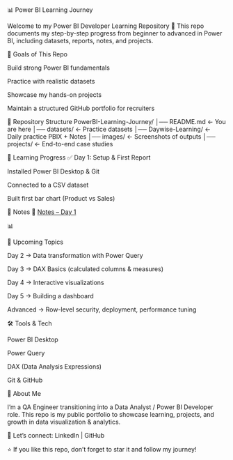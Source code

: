 📊 Power BI Learning Journey

Welcome to my Power BI Developer Learning Repository 🚀
This repo documents my step-by-step progress from beginner to advanced in Power BI, including datasets, reports, notes, and projects.

🎯 Goals of This Repo

Build strong Power BI fundamentals

Practice with realistic datasets

Showcase my hands-on projects

Maintain a structured GitHub portfolio for recruiters

📂 Repository Structure
PowerBI-Learning-Journey/
│── README.md                <- You are here
│── datasets/                <- Practice datasets
│── Daywise-Learning/        <- Daily practice PBIX + Notes
│── images/                  <- Screenshots of outputs
│── projects/                <- End-to-end case studies

📅 Learning Progress
✅ Day 1: Setup & First Report

Installed Power BI Desktop & Git

Connected to a CSV dataset

Built first bar chart (Product vs Sales)

📄 Notes
 📄 [Notes – Day 1](Daywise-Learning/Day1_Basics.md)

📊

🚀 Upcoming Topics

Day 2 → Data transformation with Power Query

Day 3 → DAX Basics (calculated columns & measures)

Day 4 → Interactive visualizations

Day 5 → Building a dashboard

Advanced → Row-level security, deployment, performance tuning

🛠️ Tools & Tech

Power BI Desktop

Power Query

DAX (Data Analysis Expressions)

Git & GitHub

📌 About Me

I’m a QA Engineer transitioning into a Data Analyst / Power BI Developer role.
This repo is my public portfolio to showcase learning, projects, and growth in data visualization & analytics.

🔗 Let’s connect: LinkedIn
 | GitHub

⭐ If you like this repo, don’t forget to star it and follow my journey!